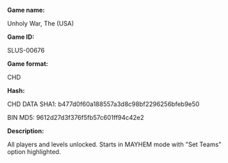 **Game name:**

Unholy War, The (USA)

**Game ID:**

SLUS-00676

**Game format:**

CHD

**Hash:**

CHD DATA SHA1: b477d0f60a188557a3d8c98bf2296256bfeb9e50

BIN MD5: 9612d27d3f376f5fb57c601ff94c42e2

**Description:**

All players and levels unlocked. Starts in MAYHEM mode with "Set Teams" option highlighted.